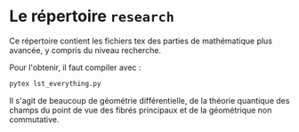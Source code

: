 # Le répertoire `research`


Ce répertoire contient les fichiers tex des parties de mathématique plus avancée, y compris du niveau recherche.

Pour l'obtenir, il faut compiler avec :
```bash
pytex lst_everything.py
```

Il s'agit de beaucoup de géométrie différentielle, de la théorie quantique des champs du point de vue des fibrés principaux et de la géométrique non commutative.
